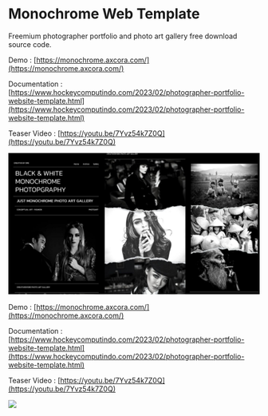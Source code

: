 # Monochrome Web Template

Freemium photographer portfolio and photo art gallery free download source code.

Demo : [https://monochrome.axcora.com/](https://monochrome.axcora.com/)

Documentation : [https://www.hockeycomputindo.com/2023/02/photographer-portfolio-website-template.html](https://www.hockeycomputindo.com/2023/02/photographer-portfolio-website-template.html)

Teaser Video : [https://youtu.be/7Yvz54k7Z0Q](https://youtu.be/7Yvz54k7Z0Q)

![photography portfolio website template gallery art](monochrome.jpg)

Demo : [https://monochrome.axcora.com/](https://monochrome.axcora.com/)

Documentation : [https://www.hockeycomputindo.com/2023/02/photographer-portfolio-website-template.html](https://www.hockeycomputindo.com/2023/02/photographer-portfolio-website-template.html)

Teaser Video : [https://youtu.be/7Yvz54k7Z0Q](https://youtu.be/7Yvz54k7Z0Q)

<a href="https://www.buymeacoffee.com/axcora"><img width="240" src="https://blogger.googleusercontent.com/img/b/R29vZ2xl/AVvXsEgIA9HMwkK8kr7uRwVNxnhXsLQsJHxQQYVSzqCAaK58OpJOiTlzbIX7eEwS_VpJ3oEG-xrmVEl2WKqGvB_o-KjyBGTbbjFHM_bN2Jce9g3FTnt2ZJViwcvB9DHPOKPEMCl7jTQRVWKPw_ETloH7_CK8Xr09SSNNx22xnfGjViwdEsGtR-yGrLmr-JUGHA/s1090/bmc-button.png"/></a>
